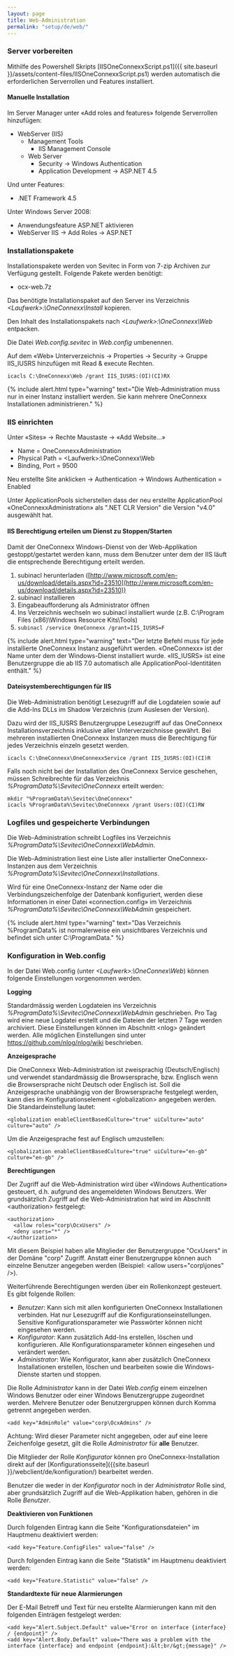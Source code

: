 ```yaml
---
layout: page
title: Web-Administration
permalink: "setup/de/web/"
---
```


### Server vorbereiten

Mithilfe des Powershell Skripts [IISOneConnexxScript.ps1]({{ site.baseurl }}/assets/content-files/IISOneConnexxScript.ps1) werden automatisch die erforderlichen Serverrollen und Features
installiert.

#### Manuelle Installation

Im Server Manager unter «Add roles and features» folgende Serverrollen hinzufügen:

* WebServer (IIS)
  * Management Tools
    * IIS Management Console
  * Web Server
    * Security -> Windows Authentication
    * Application Development -> ASP.NET 4.5

Und unter Features:

* .NET Framework 4.5

Unter Windows Server 2008:

* Anwendungsfeature ASP.NET aktivieren
* WebServer IIS -> Add Roles -> ASP.NET

### Installationspakete

Installationspakete werden von Sevitec in Form von 7-zip Archiven zur Verfügung gestellt. Folgende Pakete werden benötigt:

* ocx-web.7z

Das benötigte Installationspaket auf den Server ins Verzeichnis *&lt;Laufwerk&gt;:\OneConnexx\Install* kopieren.

Den Inhalt des Installationspakets nach *&lt;Laufwerk&gt;:\OneConnexx\Web* entpacken.

Die Datei *Web.config.sevitec* in *Web.config* umbenennen.

Auf dem «Web» Unterverzeichnis -> Properties -> Security -> Gruppe IIS_IUSRS hinzufügen mit Read & execute Rechten.

```
icacls C:\OneConnexx\Web /grant IIS_IUSRS:(OI)(CI)RX
```

{% include alert.html type="warning" text="Die Web-Administration muss nur in einer Instanz installiert werden. Sie kann mehrere OneConnexx Installationen administrieren." %}

### IIS einrichten

Unter «Sites» -> Rechte Maustaste -> «Add Website…»

* Name = OneConnexxAdministration
* Physical Path = &lt;Laufwerk&gt;:\OneConnexx\Web
* Binding, Port = 9500

Neu erstellte Site anklicken -> Authentication -> Windows Authentication = Enabled

Unter ApplicationPools sicherstellen dass der neu erstellte ApplicationPool «OneConnexxAdministration» als ".NET CLR Version" die Version "v4.0" ausgewählt hat.

#### IIS Berechtigung erteilen um Dienst zu Stoppen/Starten

Damit der OneConnexx Windows-Dienst von der Web-Applikation gestoppt/gestartet werden kann, muss dem Benutzer unter dem der
IIS läuft die entsprechende Berechtigung erteilt werden.

1. subinacl herunterladen ([http://www.microsoft.com/en-us/download/details.aspx?id=23510](http://www.microsoft.com/en-us/download/details.aspx?id=23510))
1. subinacl installieren
1. Eingabeaufforderung als Administrator öffnen
1. Ins Verzeichnis wechseln wo subinacl installiert wurde (z.B. C:\Program Files (x86)\Windows Resource Kits\Tools\)
1. ```subinacl /service OneConnexx /grant=IIS_IUSRS=F```

{% include alert.html type="warning" text="Der letzte Befehl muss für jede installierte OneConnexx Instanz ausgeführt werden. «OneConnexx» ist der Name unter dem der Windows-Dienst installiert wurde. «IIS_IUSRS» ist eine Benutzergruppe die ab IIS 7.0 automatisch alle ApplicationPool-Identitäten enthält." %}

#### Dateisystemberechtigungen für IIS

Die Web-Administration benötigt Lesezugriff auf die Logdateien sowie auf die Add-Ins DLLs im Shadow Verzeichnis (zum Auslesen der Version).

Dazu wird der IIS_IUSRS Benutzergruppe Lesezugriff auf das OneConnexx Installationsverzeichnis inklusive aller Unterverzeichnisse gewährt. Bei mehreren installierten OneConnexx Instanzen muss die Berechtigung für jedes Verzeichnis einzeln gesetzt werden. 

```
icacls C:\OneConnexx\OneConnexxService /grant IIS_IUSRS:(OI)(CI)R
```

Falls noch nicht bei der Installation des OneConnexx Service geschehen, müssen Schreibrechte für das Verzeichnis *%ProgramData%\Sevitec\OneConnexx* erteilt werden:

```
mkdir "%ProgramData%\Sevitec\OneConnexx"
icacls %ProgramData%\Sevitec\OneConnexx /grant Users:(OI)(CI)RW
```

### Logfiles und gespeicherte Verbindungen

Die Web-Administration schreibt Logfiles ins Verzeichnis *%ProgramData%\Sevitec\OneConnexx\WebAdmin*.

Die Web-Administration liest eine Liste aller installierter OneConnexx-Instanzen aus dem Verzeichnis *%ProgramData%\Sevitec\OneConnexx\Installations*.

Wird für eine OneConnexx-Instanz der Name oder die Verbindungszeichenfolge der Datenbank konfiguriert, werden diese Informationen in einer Datei «connection.config» im Verzeichnis *%ProgramData%\Sevitec\OneConnexx\WebAdmin* gespeichert.

{% include alert.html type="warning" text="Das Verzeichnis %ProgramData% ist normalerweise ein unsichtbares Verzeichnis und befindet sich unter C:\ProgramData." %}

### Konfiguration in Web.config

In der Datei Web.config (unter *&lt;Laufwerk&gt;:\OneConnex\Web*) können folgende Einstellungen vorgenommen werden.

__Logging__

Standardmässig werden Logdateien ins Verzeichnis *%ProgramData%\Sevitec\OneConnexx\WebAdmin* geschrieben.
Pro Tag wird eine neue Logdatei erstellt und die Dateien der letzten 7 Tage werden archiviert.
Diese Einstellungen können im Abschnitt &lt;nlog&gt; geändert werden.
Alle möglichen Einstellungen sind unter https://github.com/nlog/nlog/wiki beschrieben.

__Anzeigesprache__

Die OneConnexx Web-Administration ist zweisprachig (Deutsch/Englisch) und verwendet standardmässig die Browsersprache,
bzw. Englisch wenn die Browsersprache nicht Deutsch oder Englisch ist. Soll die Anzeigesprache unabhängig von der
Browsersprache festgelegt werden, kann dies im Konfigurationselement &lt;globalization&gt; angegeben werden.
Die Standardeinstellung lautet:

```
<globalization enableClientBasedCulture="true" uiCulture="auto" culture="auto" />
```

Um die Anzeigesprache fest auf Englisch umzustellen:

```
<globalization enableClientBasedCulture="true" uiCulture="en-gb" culture="en-gb" />
```

__Berechtigungen__

Der Zugriff auf die Web-Administration wird über «Windows Authentication» gesteuert, d.h. aufgrund des angemeldeten Windows
Benutzers. Wer grundsätzlich Zugriff auf die Web-Administration hat wird im Abschnitt &lt;authorization&gt; festgelegt:

```
<authorization>
  <allow roles="corp\OcxUsers" />
  <deny users="*" />
</authorization>
```

Mit diesem Beispiel haben alle Mitglieder der Benutzergruppe "OcxUsers" in der Domäne "corp" Zugriff. Anstatt einer Benutzergruppe können auch einzelne Benutzer angegeben werden (Beispiel: &lt;allow users="corp\jones" /&gt;).

Weiterführende Berechtigungen werden über ein Rollenkonzept gesteuert. Es gibt folgende Rollen:

* *Benutzer*: Kann sich mit allen konfigurierten OneConnexx Installationen verbinden. Hat nur Lesezugriff auf die Konfigurationseinstellungen. Sensitive Konfigurationsparameter wie Passwörter können nicht eingesehen werden.
* *Konfigurator*: Kann zusätzlich Add-Ins erstellen, löschen und konfigurieren. Alle Konfigurationsparameter können eingesehen und verändert werden.
* *Administrator*: Wie Konfigurator, kann aber zusätzlich OneConnexx Installationen erstellen, löschen und bearbeiten sowie die Windows-Dienste starten und stoppen.

Die Rolle *Administrator* kann in der Datei *Web.config* einem einzelnen Windows Benutzer oder einer Windows Benutzergruppe zugeordnet werden. Mehrere Benutzer oder Benutzergruppen können durch Komma getrennt angegeben werden.

```
<add key="AdminRole" value="corp\OcxAdmins" />
```

Achtung: Wird dieser Parameter nicht angegeben, oder auf eine leere Zeichenfolge gesetzt, gilt die Rolle *Administrator* für **alle** Benutzer.

Die Mitglieder der Rolle *Konfigurator* können pro OneConnexx-Installation direkt auf der [Konfigurationsseite]({{site.baseurl }}/webclient/de/konfiguration/) bearbeitet werden.

Benutzer die weder in der *Konfigurator* noch in der *Administrator* Rolle sind, aber grundsätzlich Zugriff auf die Web-Applikation haben, gehören in die Rolle *Benutzer*.

__Deaktivieren von Funktionen__

Durch folgenden Eintrag kann die Seite "Konfigurationsdateien" im Hauptmenu deaktiviert werden:

```
<add key="Feature.ConfigFiles" value="false" />
```

Durch folgenden Eintrag kann die Seite "Statistik" im Hauptmenu deaktiviert werden:

```
<add key="Feature.Statistic" value="false" />
```

__Standardtexte für neue Alarmierungen__

Der E-Mail Betreff und Text für neu erstellte Alarmierungen kann mit den folgenden Einträgen festgelegt werden:

```
<add key="Alert.Subject.Default" value="Error on interface {interface} / {endpoint}" />
<add key="Alert.Body.Default" value="There was a problem with the interface {interface} and endpoint {endpoint}:&lt;br/&gt;{message}" />
```
